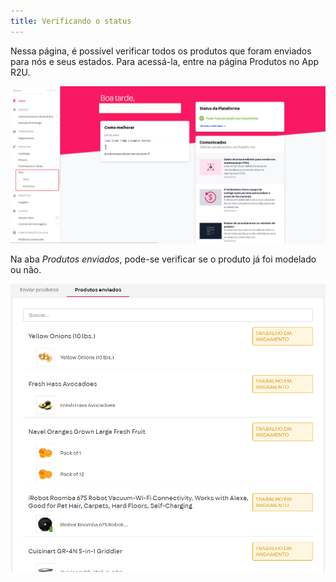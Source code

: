 ```yaml
---
title: Verificando o status
---
```


Nessa página, é possível verificar todos os produtos que foram enviados para nós e seus estados. Para acessá-la, entre na página Produtos no App R2U.

![](./assets/sidebar.png 'Barra lateral')

Na aba _Produtos enviados_, pode-se verificar se o produto já foi modelado ou não.

![](./assets/sent-products.png 'Verificando o status')
